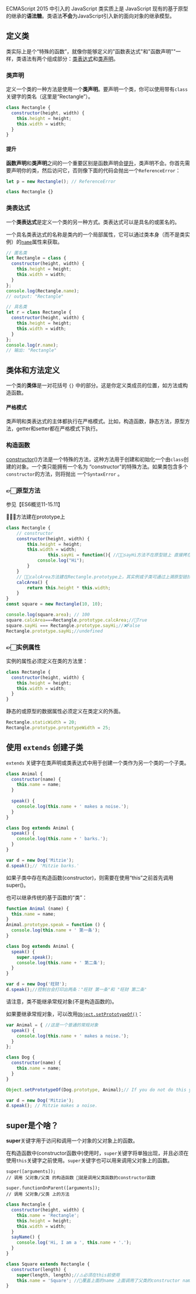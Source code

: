 ECMAScript 2015 中引入的 JavaScript 类实质上是 JavaScript 现有的基于原型的继承的**语法糖**。类语法**不会**为JavaScript引入新的面向对象的继承模型。

## 定义类

类实际上是个“特殊的函数”，就像你能够定义的"函数表达式"和"函数声明""一样，类语法有两个组成部分：[类表达式](https://developer.mozilla.org/zh-CN/docs/Web/JavaScript/Reference/Operators/class)和[类声明](https://developer.mozilla.org/zh-CN/docs/Web/JavaScript/Reference/Statements/class)。

### 类声明

定义一个类的一种方法是使用一个**类声明**。要声明一个类，你可以使用带有`class`关键字的类名（这里是“Rectangle”）。

```js
class Rectangle {
  constructor(height, width) {
    this.height = height;
    this.width = width;
  }
}
```

#### 提升

**函数声明**和**类声明**之间的一个重要区别是函数声明会[提升](https://developer.mozilla.org/zh-CN/docs/Glossary/Hoisting)，类声明不会。你首先需要声明你的类，然后访问它，否则像下面的代码会抛出一个`ReferenceError`：

```js
let p = new Rectangle(); // ReferenceError

class Rectangle {}
```

### 类表达式

一个**类表达式**是定义一个类的另一种方式。类表达式可以是具名的或匿名的。

一个具名类表达式的名称是类内的一个局部属性，它可以通过类本身（而不是类实例）的[`name`](https://developer.mozilla.org/zh-CN/docs/Web/JavaScript/Reference/Global_Objects/Function/name)属性来获取。

```js
// 匿名类
let Rectangle = class {
  constructor(height, width) {
    this.height = height;
    this.width = width;
  }
};
console.log(Rectangle.name);
// output: "Rectangle"

// 具名类
let r = class Rectangle {
  constructor(height, width) {
    this.height = height;
    this.width = width;
  }
};
console.log(r.name);
// 输出: "Rectangle"
```

## 类体和方法定义

一个类的**类体**是一对花括号 `{}` 中的部分。这是你定义类成员的位置，如方法或构造函数。

#### 严格模式

类声明和类表达式的主体都执行在严格模式。比如，构造函数，静态方法，原型方法，getter和setter都在严格模式下执行。

### 构造函数

[constructor](https://developer.mozilla.org/en-US/docs/Web/JavaScript/Reference/Classes/constructor)()方法是一个特殊的方法，这种方法用于创建和初始化一个由`class`创建的对象。一个类只能拥有一个名为 “constructor”的特殊方法。如果类包含多个`constructor`的方法，则将抛出 一个`SyntaxError` 。

### 👉🏻原型方法

参见【ES6概览11-15.11】

🙋🏻‍♀️方法建在prototype上

```js
class Rectangle {
    // constructor
    constructor(height, width) {
        this.height = height;
        this.width = width;
				this.sayHi = function(){ //🙋🏻‍sayHi方法不在原型链上 直接拷在每一个实例里
            console.log("Hi");
        }
    }
    // 🙋🏻‍calcArea方法建在Rectangle.prototype上，其实例或子类可通过上溯原型链找到
    calcArea() {
        return this.height * this.width;
    }
}
const square = new Rectangle(10, 10);

console.log(square.area); // 100
square.calcArea===Rectangle.prototype.calcArea;//👀True
square.sayHi === Rectangle.prototype.sayHi;//❌False
Rectangle.prototype.sayHi;//undefined
```

### 👉🏻实例属性

实例的属性必须定义在类的方法里：

```js
class Rectangle {
  constructor(height, width) {    
    this.height = height;
    this.width = width;
  }
}
```

静态的或原型的数据属性必须定义在类定义的外面。

```js
Rectangle.staticWidth = 20;
Rectangle.prototype.prototypeWidth = 25;
```



## 使用 `extends` 创建子类

`extends` 关键字在类声明或类表达式中用于创建一个类作为另一个类的一个子类。

```js
class Animal { 
  constructor(name) {
    this.name = name;
  }
  
  speak() {
    console.log(this.name + ' makes a noise.');
  }
}

class Dog extends Animal {
  speak() {
    console.log(this.name + ' barks.');
  }
}

var d = new Dog('Mitzie');
d.speak();// 'Mitzie barks.'
```

如果子类中存在构造函数(constructor)，则需要在使用“this”之前首先调用 super()。

也可以继承传统的基于函数的“类”：

```js
function Animal (name) {
  this.name = name;  
}
Animal.prototype.speak = function () {
  console.log(this.name + ' 第一条');
}

class Dog extends Animal {
  speak() {
    super.speak();
    console.log(this.name + ' 第二条');
  }
}

var d = new Dog('旺财');
d.speak();//控制台会打印出两条："旺财 第一条"和 "旺财 第二条"
```

请注意，类不能继承常规对象(不是构造函数的)。

如果要继承常规对象，可以改用[`Object.setPrototypeOf()`](https://developer.mozilla.org/zh-CN/docs/Web/JavaScript/Reference/Global_Objects/Object/setPrototypeOf)：

```js
var Animal = { //这是一个普通的常规对象
  speak() {
    console.log(this.name + ' makes a noise.');
  }
};

class Dog {
  constructor(name) {
    this.name = name;
  }
}

Object.setPrototypeOf(Dog.prototype, Animal);// If you do not do this you will get a TypeError when you invoke speak

var d = new Dog('Mitzie');
d.speak(); // Mitzie makes a noise.
```

## super是个啥？

**super**关键字用于访问和调用一个对象的父对象上的函数。

在构造函数中(constructor函数中)使用时，`super`关键字将单独出现，并且必须在使用`this`关键字之前使用。`super`关键字也可以用来调用父对象上的函数。

```
super([arguments]); 
// 调用 父对象/父类 的构造函数 🙋就是调用父类函数的constructor函数

super.functionOnParent([arguments]); 
// 调用 父对象/父类 上的方法
```

```js
class Rectangle {
  constructor(height, width) {
    this.name = 'Rectangle';
    this.height = height;
    this.width = width;
  }
  sayName() {
    console.log('Hi, I am a ', this.name + '.');
  }
}

class Square extends Rectangle {
  constructor(length) {
    super(length, length);//⚠️必须在this前使用
    this.name = 'Square'; //🙋覆盖上面的name 上面调用了父类的constructor name需要被覆盖
}
```

